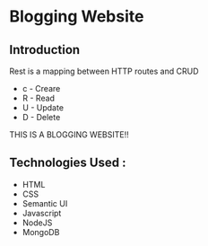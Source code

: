 # Blogging Website

## Introduction

Rest is a mapping between HTTP routes and CRUD

* c  -  Creare
* R  -  Read
* U  -  Update
* D  -  Delete

THIS IS A BLOGGING WEBSITE!!

## Technologies Used :
* HTML
* CSS
* Semantic UI
* Javascript
* NodeJS
* MongoDB
